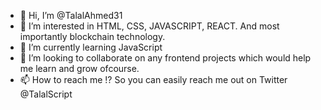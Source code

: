 - 👋 Hi, I’m @TalalAhmed31
- 👀 I’m interested in HTML, CSS, JAVASCRIPT, REACT. And most importantly blockchain technology.
- 🌱 I’m currently learning JavaScript
- 💞️ I’m looking to collaborate on any frontend projects which would help me learn and grow ofcourse.
- 📫 How to reach me !? So you can easily reach me out on Twitter @TalalScript

<!---
TalalAhmed31/TalalAhmed31 is a ✨ special ✨ repository because its `README.md` (this file) appears on your GitHub profile.
You can click the Preview link to take a look at your changes.
--->
